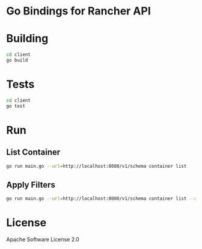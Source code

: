# Go Bindings for Rancher API

# Building

```sh
cd client
go build
```

# Tests

```sh
cd client
go test
```

# Run

## List Container
```sh
go run main.go --url=http://localhost:8080/v1/schema container list
```
## Apply Filters
```sh
go run main.go --url=http://localhost:8080/v1/schema container list --accountId 1a1 --imageId 1i34
```
# License

Apache Software License 2.0
